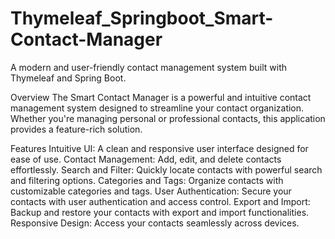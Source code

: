 # Thymeleaf_Springboot_Smart-Contact-Manager 
A modern and user-friendly contact management system built with Thymeleaf and Spring Boot.

Overview
The Smart Contact Manager is a powerful and intuitive contact management system designed to streamline your contact organization. Whether you're managing personal or professional contacts, this application provides a feature-rich solution.

Features
Intuitive UI: A clean and responsive user interface designed for ease of use.
Contact Management: Add, edit, and delete contacts effortlessly.
Search and Filter: Quickly locate contacts with powerful search and filtering options.
Categories and Tags: Organize contacts with customizable categories and tags.
User Authentication: Secure your contacts with user authentication and access control.
Export and Import: Backup and restore your contacts with export and import functionalities.
Responsive Design: Access your contacts seamlessly across devices.
